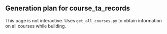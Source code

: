 ## Generation plan for course_ta_records
This page is not interactive. Uses `get_all_courses.py` to obtain information on all courses while building.